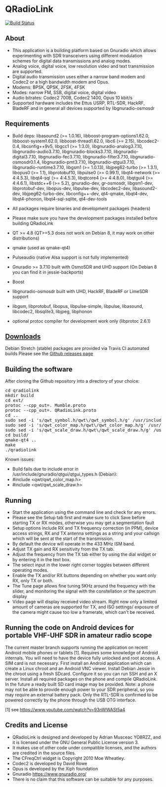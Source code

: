 QRadioLink
==========

[![Build Status](https://travis-ci.org/kantooon/qradiolink.svg?branch=master)](https://travis-ci.org/kantooon/qradiolink)

About
-----
- This application is a building platform based on Gnuradio which allows experimenting with 
SDR transceivers using different modulation schemes for digital data transmissions and analog modes.
- Analog voice, digital voice, low resolution video and text transmission are supported.
- Digital audio transmission uses either a narrow band modem and Codec2 or a high bandwidth modem and Opus.
- Modems: BPSK, QPSK, 2FSK, 4FSK
- Modes: narrow FM, SSB, digital voice, digital video
- Audio bitrates: Codec2 700B, Codec2 1400, Opus 10 kbit/s
- Supported hardware includes the Ettus USRP, RTL-SDR, HackRF, BladeRF and in general all devices 
supported by libgnuradio-osmosdr
 

Requirements
------------
- Build deps: libasound2 (>= 1.0.16), libboost-program-options1.62.0, libboost-system1.62.0, 
libboost-thread1.62.0, libc6 (>= 2.15), libcodec2-0.4, libconfig++9v5, libgcc1 (>= 1:3.0), 
libgnuradio-analog3.7.10, libgnuradio-audio3.7.10, libgnuradio-blocks3.7.10, 
libgnuradio-digital3.7.10, libgnuradio-fec3.7.10, libgnuradio-filter3.7.10, 
libgnuradio-osmosdr0.1.4, libgnuradio-pmt3.7.10, libgnuradio-qtgui3.7.10, 
libgnuradio-runtime3.7.10, libgsm1 (>= 1.0.13), libjpeg62-turbo (>= 1.3.1), 
libopus0 (>= 1.1), libprotobuf10, libpulse0 (>= 0.99.1), libqt4-network (>= 4:4.5.3), 
libqt4-sql (>= 4:4.5.3), libqtcore4 (>= 4:4.8.0), libqtgui4 (>= 4:4.6.1),
 libstdc++6 (>= 5.2), gnuradio-dev, gr-osmosdr, libgsm1-dev, libprotobuf-dev,
 libopus-dev, libpulse-dev, libcodec2-dev, libasound2-dev, libjpeg62-turbo-dev,
 libconfig++-dev, qt4-qmake, libqt4-dev, libqt4-phonon, libqt4-sql-sqlite, qt4-dev-tools

- All packages require binaries and development packages (headers)
- Please make sure you have the development packages installed before building QRadioLink

- QT >= 4.8 (QT>=5.3 does not work on Debian 8, it may work on other distributions)
- qmake (used as qmake-qt4)
- Pulseaudio (native Alsa support is not fully implemented) 
- Gnuradio >= 3.7.10 built with OsmoSDR and UHD support (On Debian 8 you can find it in jessie-backports)
- Boost 
- libgnuradio-osmosdr built with UHD, HackRF, BladeRF or LimeSDR support
- libgsm, libprotobuf, libopus, libpulse-simple, libpulse, libasound, libcodec2, libsqlite3, libjpeg, libphonon
- optional protoc compiler for development work only (libprotoc 2.6.1)

[Downloads](https://github.com/kantooon/qradiolink/releases "Downloads")
---------

Debian Stretch (stable) packages are provided via Travis CI automated builds
Please see the [Github releases page](https://github.com/kantooon/qradiolink/releases)

Building the software
---------------------

After cloning the Github repository into a directory of your choice:
<pre>
cd qradiolink
mkdir build
cd ext/
protoc --cpp_out=. Mumble.proto
protoc --cpp_out=. QRadioLink.proto
cd ..
sudo sed -i 's/qwt_symbol.h/qwt\/qwt_symbol.h/g' /usr/include/gnuradio/qtgui/sink_c.h
sudo sed -i 's/qwt_color_map.h/qwt\/qwt_color_map.h/g' /usr/include/gnuradio/qtgui/qtgui_types.h
sudo sed -i 's/qwt_scale_draw.h/qwt\/qwt_scale_draw.h/g' /usr/include/gnuradio/qtgui/qtgui_types.h 
cd build/
qmake-qt4 ..
make
./qradiolink
</pre>

Known issues:
- Build fails due to include error in /usr/include/gnuradio/qtgui/qtgui_types.h (Debian): 
- #include <qwt/qwt_color_map.h>
- #include <qwt/qwt_scale_draw.h>



Running
-------
- Start the application using the command line and check for any errors.
- Please see the Setup tab first and make sure to click Save before starting TX or RX modes, otherwise you may get a segmentation fault
- Setup options include RX and TX frequency correction (in PPM), device access strings, 
RX and TX antenna settings as a string and your callsign which will be sent at the start of the transmission.
- By default the device will operate in the 433 MHz ISM band.
- Adjust TX gain and RX sensitivity from the TX tab.
- Adjust the frequency from the TX tab either by using the dial widget or by entering it in the text box. 
- The select input in the lower right corner toggles between different operating modes.
- Enable the TX and/or RX buttons depending on whether you want only RX, only TX or both. 
- The Tune page allows fine tuning 5KHz around the frequency with the slider, and monitoring the 
signal with the constellation or the spectrum display
- Video page will display received video stream. Right now only a limited amount of cameras are 
supported for TX, and ISO settings/ exposure of the camera might cause too low a framerate, which can't be received.


Running the code on Android devices for portable VHF-UHF SDR in amateur radio scope
-----------------------------------------------------------------------------------
The current master branch supports running the application on recent Android mobile phones or tablets [1].
Requires some knowledge of Android internals.
You will need to have the device fully unlocked and root access. A SIM card is not necessary.
First install an Android application which can create a Linux chroot and an Android VNC viewer.
Install Debian Jessie in the chroot using a fresh SDcard. Configure it so you can run SSH and an X server.
Install all required packages on the phone and compile QRadioLink. In the future a ready built SD card 
image may be provided.
Note: a phone may not be able to provide enough power to your SDR peripheral, so you may require an 
external battery pack. Only the RTL-SDR is confirmed to be powered correctly by the phone through the 
USB OTG interface.

[1] see https://www.youtube.com/watch?v=93nWWASt5a4


Credits and License
-------------------
- QRadioLink is designed and developed by Adrian Musceac YO8RZZ, and it is licensed under the 
GNU General Public License version 3.
- It makes use of other code under compatible licenses, and the authors are credited in the source files.
- The CFreqCtrl widget is Copyright 2010 Moe Wheatley.
- Codec2 is developed by David Rowe
- Opus is developed by the Xiph foundation
- Gnuradio https://www.gnuradio.org/
- There is no claim that this software can be suitable for any purposes.

